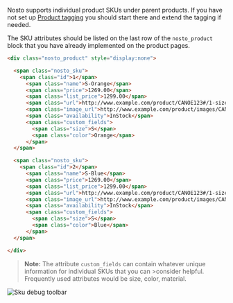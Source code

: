 Nosto supports individual product SKUs under parent products. If you have not set up [Product tagging](https://github.com/Nosto/docs-nosto-com/wiki/Product-Tagging) you should start there and extend the tagging if needed. 

The SKU attributes should be listed on the last row of the `nosto_product` block that you have already implemented on the product pages. 

```html
<div class="nosto_product" style="display:none">

  <span class="nosto_sku">
    <span class="id">1</span>
      <span class="name">S-Orange</span>
      <span class="price">1269.00</span>
      <span class="list_price">1299.00</span>
      <span class="url">http://www.example.com/product/CANOE123#/1-size-s/13-color-orange</span>
      <span class="image_url">http://www.example.com/product/images/CANOE123-1.jpg</span>
      <span class="availability">InStock</span>
      <span class="custom_fields">
        <span class="size">S</span>
        <span class="color">Orange</span>
      </span>
  </span>

  <span class="nosto_sku">
    <span class="id">2</span>
      <span class="name">S-Blue</span>
      <span class="price">1269.00</span>
      <span class="list_price">1299.00</span>
      <span class="url">http://www.example.com/product/CANOE123#/1-size-s/14-color-blue</span>
      <span class="image_url">http://www.example.com/product/images/CANOE123-2.jpg</span>
      <span class="availability">InStock</span>
      <span class="custom_fields">
        <span class="size">S</span>
        <span class="color">Blue</span>
      </span>
  </span>

</div>
```

>**Note:** The attribute `custom_fields` can contain whatever unique information for individual SKUs that you can >consider helpful. Frequently used attributes would be size, color, material.

![Sku debug toolbar](https://nosto-campaign-assets.s3.amazonaws.com/images/sku-toolbar.png)
